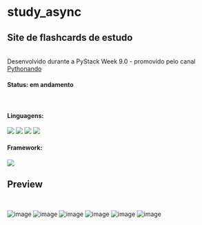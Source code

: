# study_async
<h2>Site de flashcards de estudo</h2> <br>
Desenvolvido durante a PyStack Week 9.0 - promovido pelo canal <a href="https://www.youtube.com/@pythonando">Pythonando</a>
<br>
<h4>Status: em andamento</h4><br>
<h4>Linguagens:</h4> <!--python--> <img src="https://img.shields.io/badge/Python-FFD43B?style=for-the-badge&logo=python&logoColor=blue"> </a> 
<!--HTML--><img src="https://img.shields.io/badge/HTML5-E34F26?style=for-the-badge&logo=html5&logoColor=white"/> </a> 
<!--CSS--><img src="https://img.shields.io/badge/CSS3-1572B6?style=for-the-badge&logo=css3&logoColor=white"/> </a> 
<!--JavaScript--><img src="https://img.shields.io/badge/JavaScript-323330?style=for-the-badge&logo=javascript&logoColor=F7DF1E"></a><br>

<h4>Framework:</h4> <!--Django--> <img src="https://img.shields.io/badge/Django-092E20?style=for-the-badge&logo=django&logoColor=green "></a><br>

<h2>Preview</h2>
<br>

![image](https://github.com/Caroline-Teixeira/study_async/assets/131414771/75e994e6-9d07-4c6b-a417-65cabc2730ab)
![image](https://github.com/Caroline-Teixeira/study_async/assets/131414771/d3fcfa31-9628-40c3-99ad-13e3515857b6)
![image](https://github.com/Caroline-Teixeira/study_async/assets/131414771/16ca26a6-95a2-4512-9000-83fef5c290b3)
![image](https://github.com/Caroline-Teixeira/study_async/assets/131414771/a6d142b1-1e2b-43a3-9b76-f6cd5eb6d000)
![image](https://github.com/Caroline-Teixeira/study_async/assets/131414771/c0de6981-4aa8-457a-8341-5bc3803461fc)
![image](https://github.com/Caroline-Teixeira/study_async/assets/131414771/e73cf5a7-939a-48a3-9939-08b69e2ad59d)








